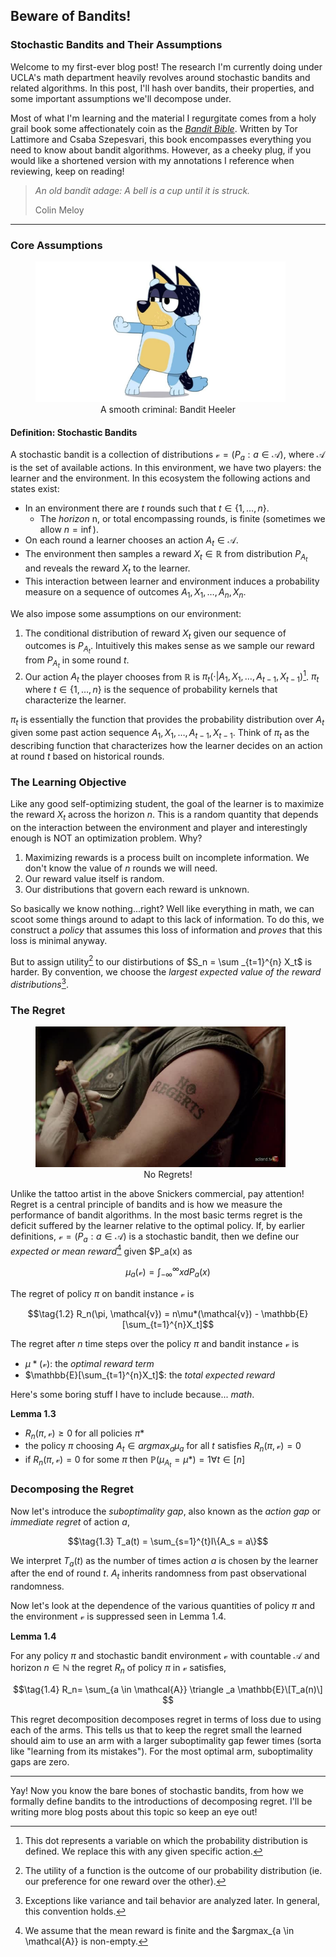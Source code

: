 ## Beware of Bandits! 

### Stochastic Bandits and Their Assumptions 

Welcome to my first-ever blog post! The research I'm currently doing under UCLA's math department heavily revolves around stochastic bandits and related algorithms.
In this post, I'll hash over bandits, their properties, and some important assumptions we'll decompose under. 

Most of what I'm learning and the material I regurgitate comes from a holy grail book some affectionately coin as the [*Bandit Bible*](https://banditalgs.com). 
Written by Tor Lattimore and Csaba Szepesvari, this book encompasses everything you need to know about bandit algorithms. However, as a cheeky plug, if you would like a shortened version with my annotations I reference when reviewing, keep on reading!

> *An old bandit adage: A bell is a cup until it is struck.*
> 
> Colin Meloy

---

### Core Assumptions

<figure>
  <img src="https://github.com/brookchuang1111/brookchuang1111.github.io/blob/7-18/post_assets/Bandit.jpg" width="400" alt="A smooth criminal: Bandit Heeler">
  <figcaption style="text-align: center;">A smooth criminal: Bandit Heeler</figcaption>
</figure>

#### Definition: Stochastic Bandits 

A stochastic bandit is a collection of distributions $\mathcal{v} = (P_a:a \in \mathcal{A})$, where $\mathcal{A}$ is the set of available actions. In this environment, we have two players: the learner and the environment. In this ecosystem the following actions and states exist: 

* In an environment there are $t$ rounds such that $t \in \{ 1, \dots, n \}$.
    - The *horizon* n, or total encompassing rounds, is finite (sometimes we allow $n=\inf$). 
* On each round a learner chooses an action $A_t \in \mathcal{A}$.
* The environment then samples a reward $X_t \in \mathbb{R}$ from distribution $P_{A_t}$ and reveals the reward $X_t$ to the learner.
* This interaction between learner and environment induces a probability measure on a sequence of outcomes $A_1, X_1, \dots, A_n, X_n$.

We also impose some assumptions on our environment: 
1. The conditional distribution of reward $X_t$ given our sequence of outcomes is $P_{A_t}$. Intuitively this makes sense as we sample our reward from $P_{A_t}$ in some round $t$. 
2. Our action $A_t$  the player chooses from $\mathbb{R}$ is $\pi_t(\cdot |A_1, X_1, \dots, A_{t-1}, X_{t-1})$[^1]. $\pi_t$ where $t \in \{ 1, \dots, n \}$ is the sequence of probability kernels that characterize the learner.

$\pi_t$ is essentially the function that provides the probability distribution over $A_t$ given some past action sequence $A_1, X_1, \dots, A_{t-1}, X_{t-1}$. Think of $\pi_t$ as the describing function that characterizes how the learner decides on an action at round $t$ based on historical rounds. 

### The Learning Objective

Like any good self-optimizing student, the goal of the learner is to maximize the reward $X_t$ across the horizon $n$. This is a random quantity that depends on the interaction between the environment and player and interestingly enough is NOT an optimization problem. Why?

1. Maximizing rewards is a process built on incomplete information. We don't know the value of $n$ rounds we will need.
2. Our reward value itself is random.
3. Our distributions that govern each reward is unknown.

So basically we know nothing...right? Well like everything in math, we can scoot some things around to adapt to this lack of information. To do this, we construct a *policy* that assumes this loss of information and *proves* that this loss is minimal anyway. 

But to assign utility[^2] to our distirbutions of $S_n = \sum _{t=1}^{n} X_t$ is harder. By convention, we choose the *largest expected value of the reward distributions*[^3]. 

### The Regret 

<figure>
  <img src="https://github.com/brookchuang1111/brookchuang1111.github.io/blob/7-18/post_assets/no_regrets.jpg" width="400" alt="No Regrets!">
  <figcaption style="text-align: center;">No Regrets!</figcaption>
</figure>


Unlike the tattoo artist in the above Snickers commercial, pay attention! Regret is a central principle of bandits and is how we measure the performance of bandit algorithms. In the most basic terms regret is the deficit suffered by the learner relative to the optimal policy. If, by earlier definitions, $\mathcal{v} = (P_a: a \in \mathcal{A})$ is a stochastic bandit, then we define our *expected or mean reward*[^4] given $P_a(x) as

$$\tag{1.1}
\mu_a(\mathcal{v}) = \int_{-\infty}^{\infty}xdP_a(x)$$

The regret of policy $\pi$ on bandit instance $\mathcal{v}$ is 

$$\tag{1.2}
R_n(\pi, \mathcal{v}) = n\mu*(\mathcal{v}) - \mathbb{E}[\sum_{t=1}^{n}X_t]$$

The regret after $n$ time steps over the policy $\pi$ and bandit instance $\mathcal{v}$ is
* $\mu*(\mathcal{v})$: the *optimal reward term*
* $\mathbb{E}[\sum_{t=1}^{n}X_t]$: the *total expected reward*

Here's some boring stuff I have to include because... *math*.


**Lemma 1.3**

* $R_n(\pi, \mathcal{v}) \geq 0$ for all policies $\pi$*
* the policy $\pi$ choosing $A_t \in argmax_a\mu_a$ for all $t$ satisfies $R_n(\pi, \mathcal{v}) = 0$
* if $R_n(\pi, \mathcal{v}) = 0$ for some $\pi$ then $\mathbb{P}(\mu_{A_t} = \mu*) = 1 \forall t \in [n]$

### Decomposing the Regret

Now let's introduce the *suboptimality gap*, also known as the *action gap* or *immediate regret* of action $a$, 

$$\tag{1.3}
T_a(t) = \sum_{s=1}^{t}I\{A_s = a\}$$

We interpret $T_a(t)$ as the number of times action $a$ is chosen by the learner after the end of round $t$. $A_t$ inherits randomness from past observational randomness. 

Now let's look at the dependence of the various quantities of policy $\pi$ and the environment $\mathcal{v}$ is suppressed seen in Lemma 1.4. 


**Lemma 1.4**

For any policy $\pi$ and stochastic bandit environment $\mathcal{v}$ with countable $\mathcal{A}$ and horizon $n \in \mathbb{N}$ the regret $R_n$ of policy $\pi$ in $\mathcal{v}$ satisfies,

$$\tag{1.4}
R_n= \sum_{a \in \mathcal{A}} \triangle _a \mathbb{E}\[T_a(n)\]
$$

This regret decomposition decomposes regret in terms of loss due to using each of the arms. This tells us that to keep the regret small the learned should aim to use an arm with a larger suboptimality gap fewer times (sorta like "learning from its mistakes"). For the most optimal arm, suboptimality gaps are zero. 

---
Yay! Now you know the bare bones of stochastic bandits, from how we formally define bandits to the introductions of decomposing regret. I'll be writing more blog posts about this topic so keep an eye out!


[^1]: This dot represents a variable on which the probability distribution is defined. We replace this with any given specific action. 
[^2]: The utility of a function is the outcome of our probability distribution (ie. our preference for one reward over the other).
[^3]: Exceptions like variance and tail behavior are analyzed later. In general, this convention holds. 
[^4]: We assume that the mean reward is finite and the $argmax_{a \in \mathcal{A}} is non-empty.

